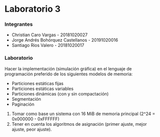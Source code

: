 # Laboratorio 3

### Integrantes

* Christian Caro Vargas - 20181020027
* Jorge Andrés Bohórquez Castellanos - 20191020016
* Santiago Rios Valero - 20181020017

### Laboratorio

Hacer la implementación (simulación gráfica) en el lenguaje de programación preferido de los siguientes modelos de memoria:

- Particiones estáticas fijas
- Particiones estáticas variables
- Particiones dinámicas (con y sin compactación)
- Segmentación
- Paginación

1. Tomar como base un sistema con 16 MiB de memoria principal (2^24 = 0x000000 - 0xFFFFFF)
2. Tener en cuenta los algoritmos de asignación (primer ajuste, mejor ajuste, peor ajuste).


